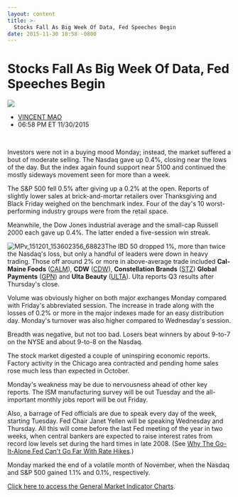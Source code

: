 ```yaml
---
layout: content
title: >-
  Stocks Fall As Big Week Of Data, Fed Speeches Begin
date: 2015-11-30 18:58 -0800
---
```



Stocks Fall As Big Week Of Data, Fed Speeches Begin
====================================================


![](https://www.investors.com/wp-content/themes/ibd/dist/images/ibd-placeholder.png)

* [VINCENT MAO](https://www.investors.com/author/maov/ "Posts by VINCENT MAO")
* 06:58 PM ET 11/30/2015




 


Investors were not in a buying mood Monday; instead, the market suffered a bout of moderate selling. The Nasdaq gave up 0.4%, closing near the lows of the day. But the index again found support near 5100 and continued the mostly sideways movement seen for more than a week.


The S&P 500 fell 0.5% after giving up a 0.2% at the open. Reports of slightly lower sales at brick-and-mortar retailers over Thanksgiving and Black Friday weighed on the benchmark index. Four of the day's 10 worst-performing industry groups were from the retail space.


Meanwhile, the Dow Jones industrial average and the small-cap Russell 2000 each gave up 0.4%. The latter ended a five-session win streak.


![MPv_151201_153602356_68823](http://ibdcmsprod10/wp-content/uploads/2015/11/MPv_151201_153602356_68823.png)The IBD 50 dropped 1%, more than twice the Nasdaq's loss, but only a handful of leaders were down in heavy trading. Those off around 2% or more in above-average trade included **Cal-Maine Foods** ([CALM](https://research.investors.com/quote.aspx?symbol=CALM)), **CDW** ([CDW](https://research.investors.com/quote.aspx?symbol=CDW)), **Constellation Brands** ([STZ](https://research.investors.com/quote.aspx?symbol=STZ)) **Global Payments** ([GPN](https://research.investors.com/quote.aspx?symbol=GPN)) and **Ulta Beauty** ([ULTA](https://research.investors.com/quote.aspx?symbol=ULTA)). Ulta reports Q3 results after Thursday's close.


Volume was obviously higher on both major exchanges Monday compared with Friday's abbreviated session. The increase in trade along with the losses of 0.2% or more in the major indexes made for an easy distribution day. Monday's turnover was also higher compared to Wednesday's session.


Breadth was negative, but not too bad. Losers beat winners by about 9-to-7 on the NYSE and about 9-to-8 on the Nasdaq.


The stock market digested a couple of uninspiring economic reports. Factory activity in the Chicago area contracted and pending home sales rose much less than expected in October.


Monday's weakness may be due to nervousness ahead of other key reports. The ISM manufacturing survey will be out Tuesday and the all-important monthly jobs report will be out Friday.


Also, a barrage of Fed officials are due to speak every day of the week, starting Tuesday. Fed Chair Janet Yellen will be speaking Wednesday and Thursday. All this will come before the last Fed meeting of the year in two weeks, when central bankers are expected to raise interest rates from record low levels set during the hard times in late 2008. (See [Why The Go-It-Alone Fed Can't Go Far With Rate Hikes](http://news.investors.com/economy/113015-782744-strong-dollar-disarms-federal-reserve-as-ecb-eases.htm?t=1448928735398&cachecheck=1).)


Monday marked the end of a volatile month of November, when the Nasdaq and S&P 500 gained 1.1% and 0.1%, respectively.


[Click here to access the General Market Indicator Charts](https://www.investors.com/pdf/GMI_120115.pdf).





